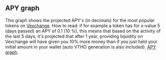 ## APY graph
This graph shows the projected APY's (in decimals) for the most popular tokens on [Vexchange](https://vexchange.io).
How to read: if for example a token has for x-value 5 (days passed) an APY of 0.1 (10 %), this means that based on the activity of the last 5 days, it's projected that after 1 year, providing liquidity on Vexchange will have given you 10% more money than if you just held your initial amount in your wallet (auto VTHO generation is also included). 
[APY graph](./APY.html).
